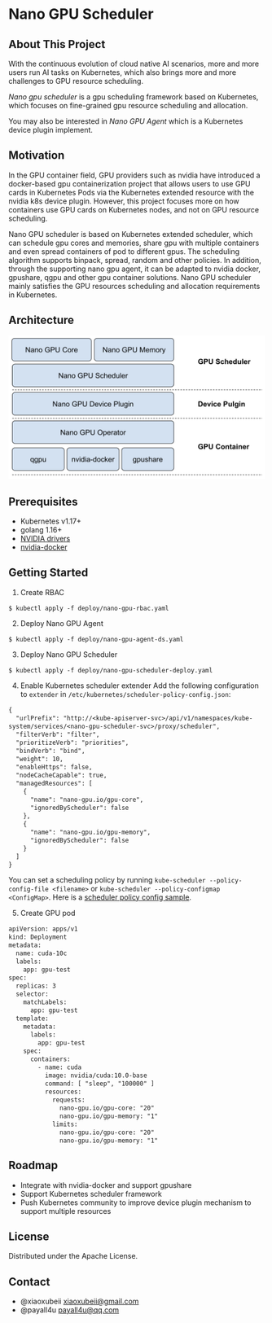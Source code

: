 # Nano GPU Scheduler
<!-- ABOUT THE PROJECT -->
## About This Project
With the continuous evolution of cloud native AI scenarios, more and more users run AI tasks on Kubernetes, which also brings more and more challenges to GPU resource scheduling. 

*Nano gpu scheduler* is a gpu scheduling framework based on Kubernetes, which focuses on fine-grained gpu resource scheduling and allocation.

You may also be interested in *Nano GPU Agent* which is a Kubernetes device plugin implement.

## Motivation
In the GPU container field, GPU providers such as nvidia have introduced a docker-based gpu containerization project that allows users to use GPU cards in Kubernetes Pods via the Kubernetes extended resource with the nvidia k8s device plugin. However, this project focuses more on how containers use GPU cards on Kubernetes nodes, and not on GPU resource scheduling.

Nano GPU scheduler is based on Kubernetes extended scheduler, which can schedule gpu cores and memories, share gpu with multiple containers and even spread containers of pod to different gpus. The scheduling algorithm supports binpack, spread, random and other policies. In addition, through the supporting nano gpu agent, it can be adapted to nvidia docker, gpushare, qgpu and other gpu container solutions. Nano GPU scheduler mainly satisfies the GPU resources scheduling and allocation requirements in Kubernetes.

## Architecture
![](static/nano-gpu-scheduler-arch.png)

## Prerequisites
- Kubernetes v1.17+
- golang 1.16+
- [NVIDIA drivers](https://github.com/NVIDIA/nvidia-docker/wiki/Frequently-Asked-Questions#how-do-i-install-the-nvidia-driver) 
- [nvidia-docker](https://github.com/NVIDIA/nvidia-docker) 
  
## Getting Started
1. Create RBAC
```
$ kubectl apply -f deploy/nano-gpu-rbac.yaml
```
2. Deploy Nano GPU Agent
```
$ kubectl apply -f deploy/nano-gpu-agent-ds.yaml
```
3. Deploy Nano GPU Scheduler
```
$ kubectl apply -f deploy/nano-gpu-scheduler-deploy.yaml
```
4. Enable Kubernetes scheduler extender
Add the following configuration to `extender` in `/etc/kubernetes/scheduler-policy-config.json`:
```
{
  "urlPrefix": "http://<kube-apiserver-svc>/api/v1/namespaces/kube-system/services/<nano-gpu-scheduler-svc>/proxy/scheduler",
  "filterVerb": "filter",
  "prioritizeVerb": "priorities",
  "bindVerb": "bind",
  "weight": 10,
  "enableHttps": false,
  "nodeCacheCapable": true,
  "managedResources": [
    {
      "name": "nano-gpu.io/gpu-core",
      "ignoredByScheduler": false
    },
    {
      "name": "nano-gpu.io/gpu-memory",
      "ignoredByScheduler": false
    }
  ]
}
```

You can set a scheduling policy by running `kube-scheduler --policy-config-file <filename>` or `kube-scheduler --policy-configmap <ConfigMap>`. Here is a [scheduler policy config sample](https://github.com/kubernetes/examples/blob/master/staging/scheduler-policy/scheduler-policy-config.json).

5. Create GPU pod
```
apiVersion: apps/v1
kind: Deployment
metadata:
  name: cuda-10c
  labels:
    app: gpu-test
spec:
  replicas: 3
  selector:
    matchLabels:
      app: gpu-test
  template:
    metadata:
      labels:
        app: gpu-test
    spec:
      containers:
        - name: cuda
          image: nvidia/cuda:10.0-base
          command: [ "sleep", "100000" ]
          resources:
            requests:
              nano-gpu.io/gpu-core: "20"
              nano-gpu.io/gpu-memory: "1"
            limits:
              nano-gpu.io/gpu-core: "20"
              nano-gpu.io/gpu-memory: "1"

```

<!-- ROADMAP -->
## Roadmap
- Integrate with nvidia-docker and support gpushare
- Support Kubernetes scheduler framework
- Push Kubernetes community to improve device plugin mechanism to support multiple resources

<!-- LICENSE -->
## License
Distributed under the Apache License.

<!-- CONTACT -->
## Contact
- @xiaoxubeii xiaoxubeii@gmail.com
- @payall4u payall4u@qq.com
